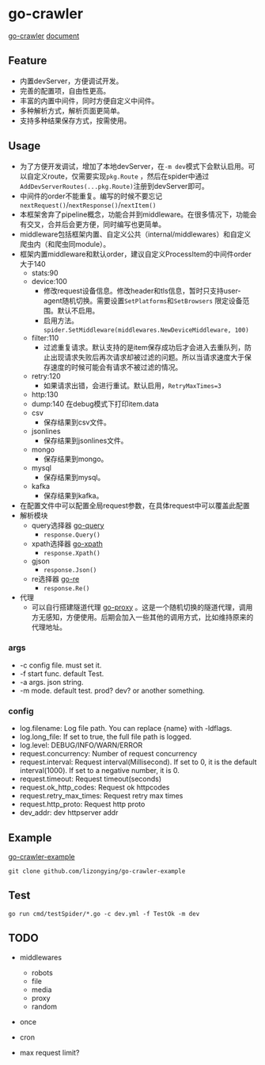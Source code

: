 # go-crawler

[go-crawler](https://github.com/lizongying/go-crawler)
[document](https://pkg.go.dev/github.com/lizongying/go-crawler)

## Feature

* 内置devServer，方便调试开发。
* 完善的配置项，自由性更高。
* 丰富的内置中间件，同时方便自定义中间件。
* 多种解析方式，解析页面更简单。
* 支持多种结果保存方式，按需使用。

## Usage

* 为了方便开发调试，增加了本地devServer，在`-m dev`模式下会默认启用。可以自定义route，仅需要实现`pkg.Route`
  ，然后在spider中通过`AddDevServerRoutes(...pkg.Route)`注册到devServer即可。
* 中间件的order不能重复。编写的时候不要忘记`nextRequest()`/`nextResponse()`/`nextItem()`
* 本框架舍弃了pipeline概念，功能合并到middleware。在很多情况下，功能会有交叉，合并后会更方便，同时编写也更简单。
* middleware包括框架内置、自定义公共（internal/middlewares）和自定义爬虫内（和爬虫同module）。
* 框架内置middleware和默认order，建议自定义ProcessItem的中间件order大于140
    * stats:90
    * device:100
        * 修改request设备信息。修改header和tls信息，暂时只支持user-agent随机切换。需要设置`SetPlatforms`和`SetBrowsers`
          限定设备范围。默认不启用。
        * 启用方法。`spider.SetMiddleware(middlewares.NewDeviceMiddleware, 100)`
    * filter:110
        * 过滤重复请求。默认支持的是item保存成功后才会进入去重队列，防止出现请求失败后再次请求却被过滤的问题。所以当请求速度大于保存速度的时候可能会有请求不被过滤的情况。
    * retry:120
        * 如果请求出错，会进行重试。默认启用，`RetryMaxTimes=3`
    * http:130
    * dump:140 在debug模式下打印item.data
    * csv
        * 保存结果到csv文件。
    * jsonlines
        * 保存结果到jsonlines文件。
    * mongo
        * 保存结果到mongo。
    * mysql
        * 保存结果到mysql。
    * kafka
        * 保存结果到kafka。
* 在配置文件中可以配置全局request参数，在具体request中可以覆盖此配置
* 解析模块
    * query选择器 [go-query](https://github.com/lizongying/go-query)
        * ```response.Query()```
    * xpath选择器 [go-xpath](https://github.com/lizongying/go-xpath)
        * ```response.Xpath()```
    * gjson
        * ```response.Json()```
    * re选择器 [go-re](https://github.com/lizongying/go-re)
        * ```response.Re()```
* 代理
    * 可以自行搭建隧道代理 [go-proxy](https://github.com/lizongying/go-proxy)
      。这是一个随机切换的隧道代理，调用方无感知，方便使用。后期会加入一些其他的调用方式，比如维持原来的代理地址。

### args

* -c config file. must set it.
* -f start func. default Test.
* -a args. json string.
* -m mode. default test. prod? dev? or another something.

### config

* log.filename: Log file path. You can replace {name} with -ldflags.
* log.long_file: If set to true, the full file path is logged.
* log.level: DEBUG/INFO/WARN/ERROR
* request.concurrency: Number of request concurrency
* request.interval: Request interval(Millisecond). If set to 0, it is the default interval(1000). If set to a negative
  number,
  it is 0.
* request.timeout: Request timeout(seconds)
* request.ok_http_codes: Request ok httpcodes
* request.retry_max_times: Request retry max times
* request.http_proto: Request http proto
* dev_addr: dev httpserver addr

## Example

[go-crawler-example](https://github.com/lizongying/go-crawler-example)

```shell
git clone github.com/lizongying/go-crawler-example
```

## Test

```shell
go run cmd/testSpider/*.go -c dev.yml -f TestOk -m dev

```

## TODO

* middlewares
    * robots
    * file
    * media
    * proxy
    * random

* once
* cron
* max request limit?

